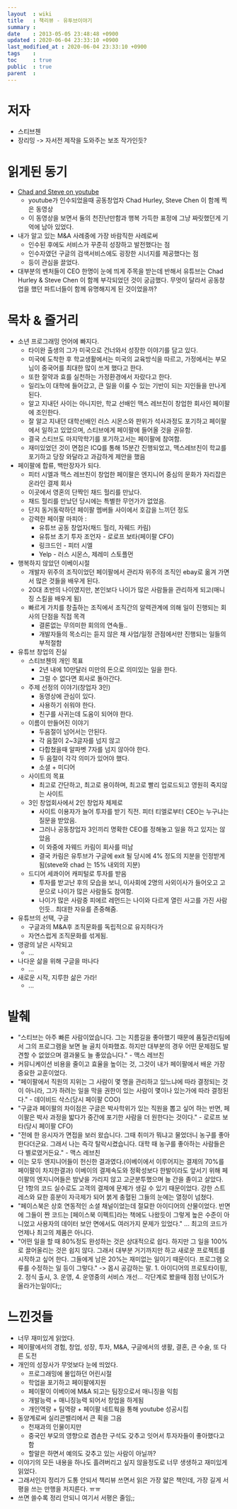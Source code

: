 ```yaml
---
layout  : wiki
title   : 책리뷰 - 유투브이야기
summary :
date    : 2013-05-05 23:48:48 +0900
updated : 2020-06-04 23:33:10 +0900
last_modified_at : 2020-06-04 23:33:10 +0900
tags    :
toc     : true
public  : true
parent  :
---
```


# 저자
* 스티브첸
* 장리밍 -> 자서전 제작을 도와주는 보조 작가인듯?

# 읽게된 동기
* [Chad and Steve on youtube](http://www.youtube.com/watch?v=QCVxQ_3Ejkg)
  * youtube가 인수되었을때 공동창업자 Chad Hurley, Steve Chen 이 함께 찍은 동영상
  * 이 동영상을 보면서 둘의 천진난만함과 행복 가득한 표정에 그냥 짜릿했던게 기억에 남아 있었다.
* 내가 알고 있는 M&A 사례중에 가장 바람직한 사례로써
  * 인수된 후에도 서비스가 꾸준히 성장하고 발전했다는 점
  * 인수자였던 구글의 검색서비스에도 굉장한 시너지를 제공했다는 점
  * 등이 관심을 끌었다.
* 대부분의 벤처들이 CEO 한명이 눈에 띄게 주목을 받는데 반해서 유튜브는 Chad Hurley & Steve Chen 이 함께 부각되었던 것이 궁금했다. 무엇이 달라서 공동창업을 했던 파트너들이 함께 유명해지게 된 것이었을까?

# 목차 & 줄거리
* 소년 프로그래밍 언어에 빠지다.
  * 타이완 출생의 그가 미국으로 건너와서 성장한 이야기를 담고 있다.
  * 미국에 도착한 후 학교생활에서는 미국의 교육방식을 따르고, 가정에서는 부모님이 중국어를 최대한 많이 쓰게 했다고 한다.
  * 또한 절약과 효를 실천하는 가정환경에서 자랐다고 한다.
  * 일리노이 대학에 들어갔고, 큰 일을 이룰 수 있는 기반이 되는 지인들을 만나게 된다.
  * 알고 지내던 사이는 아니지만, 학교 선배인 맥스 레브친이 창업한 회사인 페이팔에 조인한다.
  * 잘 알고 지내던 대학선배인 러스 시몬스와 판위가 석사과정도 포기하고 페이팔에서 일하고 있었으며, 스티브에게 페이팔에 들어올 것을 권유함.
  * 결국 스티브도 마지막학기를 포기하고서는 페이팔에 참여함.
  * 재미있었던 것이 면접은 ICQ를 통해 15분간 진행되었고, 맥스레브친이 학교를 포기하고 당장 와달라고 과감하게 제안을 했음
* 페이팔에 합류, 백만장자가 되다.
  * 피터 시엘과 맥스 레브친이 창업한 페이팔은 엔지니어 중심의 문화가 자리잡은 온라인 결제 회사
  * 이곳에서 영혼의 단짝인 채드 헐리를 만났다.
  * 채드 헐리를 만났던 당시에는 특별한 무언가가 없었음.
  * 단지 동거동락하던 페이팔 멤버들 사이에서 호감을 느끼던 정도
  * 강력한 페이팔 마피아 :
    * 유튜브 공동 창업자(채드 헐리, 자웨드 카림)
    * 유튜브 초기 투자 조언자 - 로로프 보타(페이팔 CFO)
    * 링크드인 - 피터 시엘
    * Yelp - 러스 시몬스, 제레미 스토플먼
* 행복하지 않았던 이베이시절
  * 개발자 위주의 조직이었던 페이팔에서 관리자 위주의 조직인 ebay로 옮겨 가면서 많은 것들을 배우게 된다.
  * 20대 초반의 나이였지만, 본인보다 나이가 많은 사람들을 관리하게 되고(매니징 스킬을 배우게 됨)
  * 빠르게 가치를 창출하는 조직에서 조직간의 알력관계에 의해 일이 진행되는 회사의 단점을 직접 목격
    * 결론없는 무의미한 회의의 연속들..
    * 개발자들의 목소리는 듣지 않은 채 사업/일정 관점에서만 진행되는 일들의 부적절함
* 유튜브 창업의 진실
  * 스티브첸의 개인 목표
    * 2년 내에 10만달러 미만의 돈으로 의미있는 일을 한다.
    * 그럴 수 없다면 회사로 돌아간다.
  * 주제 선정의 이야기(창업자 3인)
    * 동영상에 관심이 있다.
    * 사용하기 쉬워야 한다.
    * 친구를 사귀는데 도움이 되어야 한다.
  * 이름이 만들어진 이야기
    * 두음절이 넘어서는 안된다.
    * 각 음절이 2~3글자를 넘지 않고
    * 다합쳤을때 알파벳 7자를 넘지 않아야 한다.
    * 두 음절이 각각 의미가 있어야 했다.
    * 소셜 + 미디어
  * 사이트의 목표
    * 최고로 간단하고, 최고로 용이하며, 최고로 빨리 업로드되고 영원히 죽지않는 사이트
  * 3인 창업회사에서 2인 창업자 체제로
    * 사이트 이용자가 늘어 투자를 받기 직전. 피터 티엘로부터 CEO는 누구냐는 질문을 받았음.
    * 그러나 공동창업자 3인끼리 명확한 CEO를 정해놓고 일을 하고 있지는 않았음
    * 이 와중에 자웨드 카림이 회사를 떠남
    * 결국 카림은 유투브가 구글에 exit 될 당시에 4% 정도의 지분을 인정받게됨(steve와 chad 는 15% 내외의 지분)
  * 드디어 세콰이어 캐피털로 투자를 받음
    * 투자를 받고난 후의 모습을 보니, 이사회에 2명의 사외이사가 들어오고 고문으로 나이가 많은 사람들도 참여함.
    * 나이가 많은 사람중 피에르 레먼드는 나이와 다르게 열린 사고를 가진 사람인듯.. 최대한 자유를 존중해줌.
* 유튜브의 선택, 구글
  * 구글과의 M&A후 조직문화를 독립적으로 유지하다가
  * 자연스럽게 조직문화를 섞게됨.
* 영광의 날은 시작되고
  * ...
* 나다운 삶을 위해 구글을 떠나다
  * ...
* 새로운 시작, 지루한 삶은 가라!
  * ...

# 발췌
  * "스티브는 아주 빠른 사람이었습니다. 그는 지름길을 좋아했기 때문에 품질관리팀에서 그의 프로그램을 보면 늘 골치 아파했죠. 하지만 대부분의 경우 어떤 문제점도 발견할 수 없었으며 결과물도 늘 좋았습니다." - 맥스 레브친
  * 커뮤니케이션 비용을 줄이고 효율을 높이는 것, 그것이 내가 페이팔에서 배운 가장 중요한 교훈이었다.
  * "페이팔에서 직원의 지위는 그 사람이 몇 명을 관리하고 있느냐에 따라 결정되는 것이 아니라, 그가 하려는 일을 막을 권한이 있는 사람이 몇이나 있는가에 따라 결정된다." - 데이비드 삭스(당시 페이팔 COO)
  * "구글과 페이팔의 차이점은 구글은 박사학위가 있는 직원을 뽑고 싶어 하는 반면, 페이팔은 박사 과정을 밟다가 중간에 포기한 사람을 더 원한다는 것이다." - 로로프 보타(당시 페이팔 CFO)
  * "전에 한 응시자가 면접을 보러 왔습니다. 그때 취미가 뭐냐고 물었더니 농구를 좋아한다더군요. 그래서 나는 즉각 탈락시켰습니다. 대학 때 농구를 좋아하는 사람들은 다 별로였거든요." - 맥스 레브친
  * 이는 모두 엔지니어들이 헌신한 결과였다.(이베이에서 이루어지는 결제의 70%를 페이팔이 차지한결과) 이베이의 결제속도와 정확성보다 한발이라도 앞서기 위해 페이팔의 엔지니어들은 밤낮을 가리지 않고 고군분투했으며 늘 간을 졸이고 살았다. 단 1항의 코드 실수로도 고객의 결제에 문제가 생길 수 있기 때문이었다. 강한 스트레스와 묘한 흥분이 자극제가 되어 붉게 충혈된 그들의 눈에는 열정이 넘쳤다.
  * "페이스북은 상호 연동적인 소셜 채널이었는데 절묘한 아이디어의 산물이었다. 반면에 그들이 짠 코드는 [페이스북 이펙트]라는 책에도 나왔듯이 그렇게 높은 수준이 아니었고 사용자의 데이터 보안 면에서도 여러가지 문제가 있었다." ... 최고의 코드가 언제나 최고의 제품은 아니다.
  * "어떤 일을 할 때 80%정도 완성하는 것은 상대적으로 쉽다. 하지만 그 일을 100%로 끌어올리는 것은 쉽지 않다. 그래서 대부분 거기까지만 하고 새로운 프로젝트를 시작하고 싶어 한다. 그들에게 남은 20%는 재미없는 일이기 때문이다. 프로그램 오류를 수정하는 일 등이 그렇다." -> 몹시 공감하는 말. 1. 아이디어의 프로토타이핑, 2. 정식 출시, 3. 운영, 4. 운영중의 서비스 개선... 각단계로 봤을때 점점 난이도가 올라가는일이다;;

# 느낀것들
* 너무 재미있게 읽었다.
* 페이팔에서의 경험, 창업, 성장, 투자, M&A, 구글에서의 생활, 결혼, 큰 수술, 또 다른 도전
* 개인의 성장사가 무엇보다 눈에 띄었다.
  * 프로그래밍에 몰입하던 어린시절
  * 학업을 포기하고 페이팔에지원
  * 페이팔이 이베이에 M&A 되고는 팀장으로서 매니징을 익힘
  * 개발능력 + 매니징능력 되어서 창업을 하게됨
  * 개인역량 + 팀역량 + 페이팔 네트웍을 통해 youtube 성공시킴
* 동양계로써 실리콘밸리에서 큰 획을 그음
  * 천재과의 인물이지만
  * 중국인 부모의 영향으로 겸손한 구석도 갖추고 잇어서 투자자들이 좋아했다고함
  * 할말은 하면서 예의도 갖추고 있는 사람이 아닐까?
* 이야기의 모든 내용을 하나도 흘려버리고 싶지 않을정도로 너무 생생하고 재미있게 읽었다.
* 그래서인지 정리가 도통 안되서 책리뷰 쓰면서 읽은 가장 얇은 책인데, 가장 길게 서평을 쓰는 만행을 저지른다. ㅠㅠ
* 쓰면 쓸수록 정리 안되니 여기서 서평은 줄임;;
